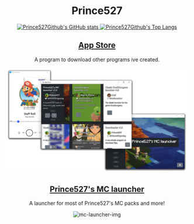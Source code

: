 <h1 align="center">Prince527</h1>

<p align="center">
  <a href="https://github.com/anuraghazra/github-readme-stats">
    <img src="https://github-readme-stats.vercel.app/api?username=Prince527Github&show_icons=true&theme=onedark" alt="Prince527Github's GitHub stats" width="360" height="165">
  </a>
  
  <a href="https://github.com/anuraghazra/github-readme-stats">
    <img src="https://github-readme-stats.vercel.app/api/top-langs/?username=Prince527Github&theme=onedark&layout=compact" alt="Prince527Github's Top Langs" width="360" height="165">
  </a>
</p>

<h2 align="center">
 <a href="https://github.com/Prince527GitHub/App-Store">App Store</a>
</h2>

<p align="center">A program to download other programs ive created.</p>

<p align="center">
 <img src="https://raw.githubusercontent.com/Prince527GitHub/App-Store/images/apps/app-store.png" alt="app-store-img">
</p>

<h2 align="center">
 <a href="https://github.com/Prince527GitHub/Prince527-MC-launcher">Prince527's MC launcher</a>
</h2>

<p align="center">A launcher for most of Prince527's MC packs and more!</p>
 
<p align="center">
 <img src="https://serversmp.xyz/web/mclauncher/assets/image/main-menu.jpg" alt="mc-launcher-img">
</p>
